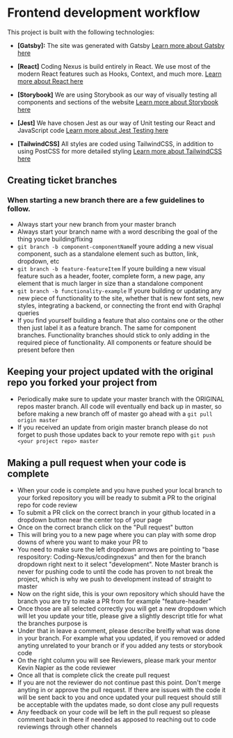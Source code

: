 # Frontend development workflow

This project is built with the following technologies:

- **[Gatsby]:** The site was generated with Gatsby
[Learn more about Gatsby here](https://www.gatsbyjs.com/)

- **[React]** Coding Nexus is build entirely in React. We use most of the modern React features such as Hooks, Context, and much more.
[Learn more about React here](https://reactjs.org/)

- **[Storybook]** We are using Storybook as our way of visually testing all components and sections of the website
[Learn more about Storybook here](https://storybook.js.org/docs/react/get-started/introduction/)

- **[Jest]** We have chosen Jest as our way of Unit testing our React and JavaScript code
[Learn more about Jest Testing here](https://jestjs.io/en/)

- **[TailwindCSS]** All styles are coded using TailwindCSS, in addition to using PostCSS for more detailed styling
[Learn more about TailwindCSS here](https://tailwindcss.com/)

## Creating ticket branches

### When starting a new branch there are a few guidelines to follow.

- Always start your new branch from your master branch
- Always start your branch name with a word describing the goal of the thing youre building/fixing
- `git branch -b component-componentName`If youre adding a new visual component, such as a standalone element such as button, link, dropdown, etc 
- `git branch -b feature-featureItem` If youre building a new visual feature such as a header, footer, complete form, a new page, any element that is much larger in size than a standalone component
- `git branch -b functionality-example` If youre building or updating any new piece of functionality to the site, whether that is new font sets, new styles, integrating a backend, or connecting the front end with Graphql queries
- If you find yourself building a feature that also contains one or the other then just label it as a feature branch. The same for component branches. Functionality branches should stick to only adding in the required piece of functionality. All components or feature should be present before then

## Keeping your project updated with the original repo you forked your project from

- Periodically make sure to update your master branch with the ORIGINAL repos master branch. All code will eventually end back up in master, so before making a new branch off of master go ahead with a `git pull origin master`
- If you received an update from origin master branch please do not forget to push those updates back to your remote repo with `git push <your project repo> master`

## Making a pull request when your code is complete

- When your code is complete and you have pushed your local branch to your forked repository you will be ready to submit a PR to the original repo for code review
- To submit a PR click on the correct branch in your github located in a dropdown button near the center top of your page
- Once on the correct branch click on the "Pull request" button
- This will bring you to a new page where you can play with some drop downs of where you want to make your PR to
- You need to make sure the left dropdown arrows are pointing to "base respository: Coding-Nexus/codingnexus" and then for the branch dropdown right next to it select "development". Note Master branch is never for pushing code to until the code has proven to not break the project, which is why we push to development instead of straight to master
- Now on the right side, this is your own repository which should have the branch you are try to make a PR from for example "feature-header"
- Once those are all selected correctly you will get a new dropdown which will let you update your title, please give a slightly descript title for what the branches purpose is
- Under that in leave a comment, please describe breifly what was done in your branch. For example what you updated, if you removed or added anyting unrelated to your branch or if you added any tests or storybook code
- On the right column you will see Reviewers, please mark your mentor Kevin Napier as the code reviewer
- Once all that is complete click the create pull request
- If you are not the reviewer do not continue past this point. Don't merge anyting in or approve the pull request. If there are issues with the code it will be sent back to you and once updated your pull request should still be acceptable with the updates made, so dont close any pull requests
- Any feedback on your code will be left in the pull request so please comment back in there if needed as apposed to reaching out to code reviewings through other channels
